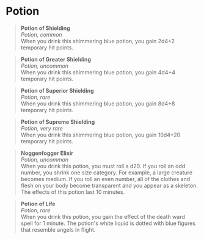 # Potion

> **Potion of Shielding**  
> *Potion, common*  
> When you drink this shimmering blue potion, you gain 2d4+2 temporary hit points.

> **Potion of Greater Shielding**  
> *Potion, uncommon*  
> When you drink this shimmering blue potion, you gain 4d4+4 temporary hit points.

> **Potion of Superior Shielding**  
> *Potion, rare*  
> When you drink this shimmering blue potion, you gain 8d4+8 temporary hit points.

> **Potion of Supreme Shielding**  
> *Potion, very rare*  
> When you drink this shimmering blue potion, you gain 10d4+20 temporary hit points.

> **Noggenfogger Elixir**  
> *Potion, uncommon*  
> When you drink this potion, you must roll a d20. If you roll an odd number, you shrink one size category. For example, a large creature becomes medium. If you roll an even number, all of the clothes and flesh on your body become transparent and you appear as a skeleton.  
> The effects of this potion last 10 minutes. 

> **Potion of Life**  
> *Potion, rare*  
> When you drink this potion, you gain the effect of the death ward spell for 1 minute. The potion's white liquid is dotted with blue figures that resemble angels in flight.